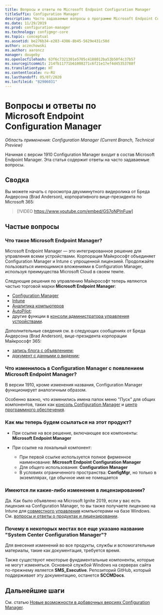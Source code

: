 ```yaml
---
title: Вопросы и ответы по Microsoft Endpoint Configuration Manager
titleSuffix: Configuration Manager
description: Часто задаваемые вопросы о программе Microsoft Endpoint Configuration Manager
ms.date: 11/29/2019
ms.prod: configuration-manager
ms.technology: configmgr-core
ms.topic: conceptual
ms.assetid: be276b34-e283-4386-8b45-5629e431c50d
author: aczechowski
ms.author: aaroncz
manager: dougeby
ms.openlocfilehash: 63f6c7321301e5705c4188012ba53b50f4c37b57
ms.sourcegitcommit: 214fb11771b61008271c6f21e17ef4d45353788f
ms.translationtype: HT
ms.contentlocale: ru-RU
ms.lasthandoff: 05/07/2020
ms.locfileid: "82906031"
---
```

# <a name="microsoft-endpoint-configuration-manager-faq"></a>Вопросы и ответы по Microsoft Endpoint Configuration Manager

*Область применения: Configuration Manager (Current Branch, Technical Preview)*

Начиная с версии 1910 Configuration Manager входит в состав Microsoft Endpoint Manager. Эта статья содержит ответы на часто задаваемые вопросы.

## <a name="summary"></a>Сводка

Вы можете начать с просмотра двухминутного видеролика от Бреда Андерсона (Brad Anderson), корпоративного вице-президента по Microsoft 365:

> [!VIDEO https://www.youtube.com/embed/GS7oNPInFuw]

## <a name="faqs"></a>Частые вопросы

### <a name="what-is-microsoft-endpoint-manager"></a>Что такое Microsoft Endpoint Manager?

Microsoft Endpoint Manager — это интегрированное решение для управления всеми устройствами. Корпорация Майкрософт объединяет Configuration Manager и Intune с упрощенной лицензией. Продолжайте пользоваться имеющимися вложениями в Configuration Manager, используя преимущества Microsoft Cloud в своем темпе.

Следующие решения по управлению Майкрософт теперь являются частью торговой марки **Microsoft Endpoint Manager**:

- [Configuration Manager](https://docs.microsoft.com/configmgr)
- [Intune](https://docs.microsoft.com/intune)
- [Аналитика компьютеров](../../desktop-analytics/overview.md)
- [AutoPilot](https://docs.microsoft.com/intune/enrollment/enrollment-autopilot);
- другие функции в [консоли администратора управления устройствами](https://techcommunity.microsoft.com/t5/enterprise-mobility-security/microsoft-intune-rolls-out-an-improved-streamlined-endpoint/ba-p/937760).

Дополнительные сведения см. в следующих сообщениях от Бреда Андерсона (Brad Anderson), вице-президента корпорации Майкрософт 365:

- [запись блога с объявлением](https://aka.ms/cmannounce);
- [документ с данными о видении](https://aka.ms/MEMVisionPaper);

### <a name="what-things-change-in-configuration-manager-with-microsoft-endpoint-manager"></a>Что изменилось в Configuration Manager с появлением Microsoft Endpoint Manager?

В версии 1910, кроме изменения названия, Configuration Manager функционирует аналогичным образом.

Особенно важно, что изменились имена папок меню "Пуск" для общих компонентов, таких как [консоль Configuration Manager](../servers/manage/admin-console.md#bkmk_open) и [центр программного обеспечения](software-center.md#bkmk_open).

### <a name="how-do-we-refer-to-the-product-now"></a>Как мы теперь будем ссылаться на этот продукт?

- При ссылке на все решение, включающее все компоненты: **Microsoft Endpoint Manager**

- При ссылке на локальный компонент:
  - При первой ссылке используется полное фирменное наименование: **Microsoft Endpoint Configuration Manager**
  - Для общего использования: **Configuration Manager**
  - В условиях ограниченного пространства: **ConfigMgr**, но только в экземплярах, где обычное имя не помещается

### <a name="are-there-any-licensing-changes"></a>Имеются ли какие-либо изменения в лицензировании?

Да. Как было объявлено на Microsoft Ignite 2019, если у вас есть лицензия на Configuration Manager, то вы также получаете лицензию на Intune для [совместного управления](../../comanage/overview.md) компьютерами на базе Windows. См. [вопросы и ответы о продуктах и лицензировании](product-and-licensing-faq.md#bkmk_mem).

### <a name="why-do-i-still-see-system-center-configuration-manager-some-places"></a>Почему в некоторых местах все еще указано название "System Center Configuration Manager"?

Для внесения изменений во все продукты, службы и вспомогательные материалы, такие как документация, требуется время.

Также существуют некоторые фундаментальные компоненты, которые не могут изменяться. Основной службой Windows на серверах сайта по-прежнему является **SMS_Executive**. Репозиторий GitHub, который поддерживает эту документацию, останется **SCCMDocs**.

## <a name="next-steps"></a>Дальнейшие шаги

См. статью [Новые возможности в добавочных версиях Configuration Manager](../plan-design/changes/whats-new-incremental-versions.md).
